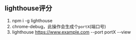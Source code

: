 ## lighthouse评分
1. npm i -g lighthouse
2. chrome-debug，此操作会生成个`portX`(端口号)
3. lighthouse https://www.example.com --port portX --view